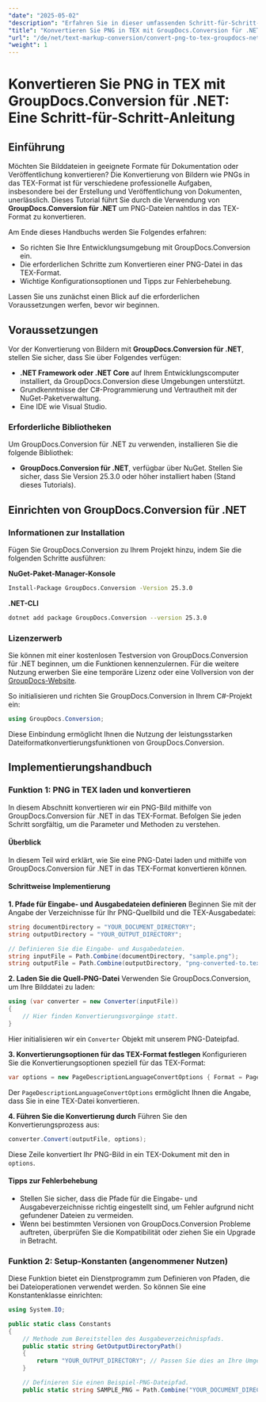 ```yaml
---
"date": "2025-05-02"
"description": "Erfahren Sie in dieser umfassenden Schritt-für-Schritt-Anleitung, wie Sie PNG-Bilder mit GroupDocs.Conversion für .NET in das TEX-Format konvertieren."
"title": "Konvertieren Sie PNG in TEX mit GroupDocs.Conversion für .NET – Eine Schritt-für-Schritt-Anleitung"
"url": "/de/net/text-markup-conversion/convert-png-to-tex-groupdocs-net/"
"weight": 1
---
```


# Konvertieren Sie PNG in TEX mit GroupDocs.Conversion für .NET: Eine Schritt-für-Schritt-Anleitung

## Einführung

Möchten Sie Bilddateien in geeignete Formate für Dokumentation oder Veröffentlichung konvertieren? Die Konvertierung von Bildern wie PNGs in das TEX-Format ist für verschiedene professionelle Aufgaben, insbesondere bei der Erstellung und Veröffentlichung von Dokumenten, unerlässlich. Dieses Tutorial führt Sie durch die Verwendung von **GroupDocs.Conversion für .NET** um PNG-Dateien nahtlos in das TEX-Format zu konvertieren.

Am Ende dieses Handbuchs werden Sie Folgendes erfahren:
- So richten Sie Ihre Entwicklungsumgebung mit GroupDocs.Conversion ein.
- Die erforderlichen Schritte zum Konvertieren einer PNG-Datei in das TEX-Format.
- Wichtige Konfigurationsoptionen und Tipps zur Fehlerbehebung.

Lassen Sie uns zunächst einen Blick auf die erforderlichen Voraussetzungen werfen, bevor wir beginnen.

## Voraussetzungen

Vor der Konvertierung von Bildern mit **GroupDocs.Conversion für .NET**, stellen Sie sicher, dass Sie über Folgendes verfügen:
- **.NET Framework oder .NET Core** auf Ihrem Entwicklungscomputer installiert, da GroupDocs.Conversion diese Umgebungen unterstützt.
- Grundkenntnisse der C#-Programmierung und Vertrautheit mit der NuGet-Paketverwaltung.
- Eine IDE wie Visual Studio.

### Erforderliche Bibliotheken

Um GroupDocs.Conversion für .NET zu verwenden, installieren Sie die folgende Bibliothek:
- **GroupDocs.Conversion für .NET**, verfügbar über NuGet. Stellen Sie sicher, dass Sie Version 25.3.0 oder höher installiert haben (Stand dieses Tutorials).

## Einrichten von GroupDocs.Conversion für .NET

### Informationen zur Installation

Fügen Sie GroupDocs.Conversion zu Ihrem Projekt hinzu, indem Sie die folgenden Schritte ausführen:

**NuGet-Paket-Manager-Konsole**
```bash
Install-Package GroupDocs.Conversion -Version 25.3.0
```

**\.NET-CLI**
```bash
dotnet add package GroupDocs.Conversion --version 25.3.0
```

### Lizenzerwerb

Sie können mit einer kostenlosen Testversion von GroupDocs.Conversion für .NET beginnen, um die Funktionen kennenzulernen. Für die weitere Nutzung erwerben Sie eine temporäre Lizenz oder eine Vollversion von der [GroupDocs-Website](https://purchase.groupdocs.com/buy).

So initialisieren und richten Sie GroupDocs.Conversion in Ihrem C#-Projekt ein:
```csharp
using GroupDocs.Conversion;
```
Diese Einbindung ermöglicht Ihnen die Nutzung der leistungsstarken Dateiformatkonvertierungsfunktionen von GroupDocs.Conversion.

## Implementierungshandbuch

### Funktion 1: PNG in TEX laden und konvertieren

In diesem Abschnitt konvertieren wir ein PNG-Bild mithilfe von GroupDocs.Conversion für .NET in das TEX-Format. Befolgen Sie jeden Schritt sorgfältig, um die Parameter und Methoden zu verstehen.

#### Überblick

In diesem Teil wird erklärt, wie Sie eine PNG-Datei laden und mithilfe von GroupDocs.Conversion für .NET in das TEX-Format konvertieren können.

#### Schrittweise Implementierung

**1. Pfade für Eingabe- und Ausgabedateien definieren**
Beginnen Sie mit der Angabe der Verzeichnisse für Ihr PNG-Quellbild und die TEX-Ausgabedatei:
```csharp
string documentDirectory = "YOUR_DOCUMENT_DIRECTORY";
string outputDirectory = "YOUR_OUTPUT_DIRECTORY";

// Definieren Sie die Eingabe- und Ausgabedateien.
string inputFile = Path.Combine(documentDirectory, "sample.png");
string outputFile = Path.Combine(outputDirectory, "png-converted-to.tex");
```

**2. Laden Sie die Quell-PNG-Datei**
Verwenden Sie GroupDocs.Conversion, um Ihre Bilddatei zu laden:
```csharp
using (var converter = new Converter(inputFile))
{
    // Hier finden Konvertierungsvorgänge statt.
}
```
Hier initialisieren wir ein `Converter` Objekt mit unserem PNG-Dateipfad.

**3. Konvertierungsoptionen für das TEX-Format festlegen**
Konfigurieren Sie die Konvertierungsoptionen speziell für das TEX-Format:
```csharp
var options = new PageDescriptionLanguageConvertOptions { Format = PageDescriptionLanguageFileType.Tex };
```
Der `PageDescriptionLanguageConvertOptions` ermöglicht Ihnen die Angabe, dass Sie in eine TEX-Datei konvertieren.

**4. Führen Sie die Konvertierung durch**
Führen Sie den Konvertierungsprozess aus:
```csharp
converter.Convert(outputFile, options);
```
Diese Zeile konvertiert Ihr PNG-Bild in ein TEX-Dokument mit den in `options`.

#### Tipps zur Fehlerbehebung
- Stellen Sie sicher, dass die Pfade für die Eingabe- und Ausgabeverzeichnisse richtig eingestellt sind, um Fehler aufgrund nicht gefundener Dateien zu vermeiden.
- Wenn bei bestimmten Versionen von GroupDocs.Conversion Probleme auftreten, überprüfen Sie die Kompatibilität oder ziehen Sie ein Upgrade in Betracht.

### Funktion 2: Setup-Konstanten (angenommener Nutzen)

Diese Funktion bietet ein Dienstprogramm zum Definieren von Pfaden, die bei Dateioperationen verwendet werden. So können Sie eine Konstantenklasse einrichten:
```csharp
using System.IO;

public static class Constants
{
    // Methode zum Bereitstellen des Ausgabeverzeichnispfads.
    public static string GetOutputDirectoryPath()
    {
        return "YOUR_OUTPUT_DIRECTORY"; // Passen Sie dies an Ihre Umgebung an.
    }

    // Definieren Sie einen Beispiel-PNG-Dateipfad.
    public static string SAMPLE_PNG = Path.Combine("YOUR_DOCUMENT_DIRECTORY\
